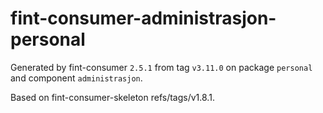 # fint-consumer-administrasjon-personal

Generated by fint-consumer `2.5.1` from tag `v3.11.0` on package `personal` and component `administrasjon`.

Based on fint-consumer-skeleton refs/tags/v1.8.1.
